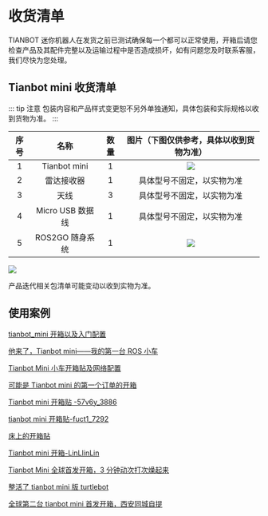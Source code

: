 # 收货清单


TIANBOT 迷你机器人在发货之前已测试确保每一个都可以正常使用，开箱后请您检查产品及其配件完整以及运输过程中是否造成损坏，如有问题您及时联系客服，我们尽快为您处理。

## Tianbot mini 收货清单

::: tip 注意
包装内容和产品样式变更恕不另外单独通知，具体包装和实际规格以收到货物为准。
:::

|序号 | 名称 | 数量 | 图片（下图仅供参考，具体以收到货物为准）|
|:--:|:--:|:--:|:--:|
|1| Tianbot mini | 1 | ![](https://static.tianbot.com/product/20220303/157cc8e53e54ad20e6263eba7c9dc8d1.png)| 
|2| 雷达接收器 | 1 | 具体型号不固定，以实物为准 |
|3| 天线 | 3 | 具体型号不固定，以实物为准 |
|4| Micro USB 数据线 | 1 | 具体型号不固定，以实物为准 |
|5| ROS2GO 随身系统 | 1 | ![](https://static.tianbot.com/product/20221215/895f7d17552d3f037af36e155ee80aeb.png) |  

![](https://img.kancloud.cn/c1/e2/c1e21cbf765ba7dbeb432d4cfad5cde2_1240x535.png)

产品迭代相关包清单可能变动以收到实物为准。

## 使用案例

[tianbot_mini 开箱以及入门配置](/manual/tianbot_mini/user_case_sharing/chapter1.md)

[他来了，Tianbot mini——我的第一台 ROS 小车](/manual/tianbot_mini/user_case_sharing/chapter2.md)

[Tianbot Mini 小车开箱贴及网络配置](/manual/tianbot_mini/user_case_sharing/chapter3.md)

[可能是 Tianbot mini 的第一个订单的开箱](/manual/tianbot_mini/user_case_sharing/chapter4.md)

[Tianbot mini 开箱贴 -57v6y_3886](/manual/tianbot_mini/user_case_sharing/chapter5.md)

[tianbot mini 开箱贴-fuct1_7292](/manual/tianbot_mini/user_case_sharing/chapter6.md)

[床上的开箱贴](/manual/tianbot_mini/user_case_sharing/chapter7.md)

[Tianbot mini 开箱-LinLIinLin](/manual/tianbot_mini/user_case_sharing/chapter8.md)

[Tianbot Mini 全球首发开箱，3 分钟动次打次燥起来](/manual/tianbot_mini/user_case_sharing/chapter9.md)

[整活了 tianbot mini 版 turtlebot](/manual/tianbot_mini/user_case_sharing/chapter10.md)

[全球第二台 tianbot mini 首发开箱，西安同城自提](/manual/tianbot_mini/user_case_sharing/chapter11.md)